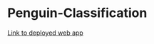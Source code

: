 # Penguin-Classification
[Link to deployed web app](https://penguins-classification.herokuapp.com/)
